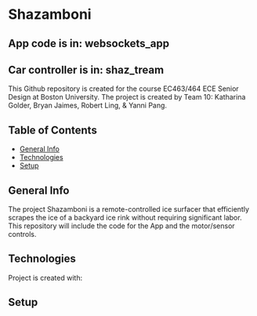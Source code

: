 # Shazamboni
 ## App code is in: websockets_app
 ## Car controller is in: shaz_tream
 
This Github repository is created for the course EC463/464 ECE Senior Design at Boston University. 
The project is created by Team 10: Katharina Golder, Bryan Jaimes, Robert Ling, & Yanni Pang.

## Table of Contents
* [General Info](#general-info)
* [Technologies](#technologies)
* [Setup](#setup)

## General Info
The project Shazamboni is a remote-controlled ice surfacer that efficiently scrapes the ice of a backyard ice rink without requiring significant labor.
This repository will include the code for the App and the motor/sensor controls.

## Technologies
Project is created with:

## Setup
